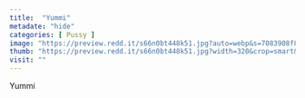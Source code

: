 ```yaml
---
title:  "Yummi"
metadate: "hide"
categories: [ Pussy ]
image: "https://preview.redd.it/s66n0bt448k51.jpg?auto=webp&s=7083908f83a9f1305c61c73742978ff209789057"
thumb: "https://preview.redd.it/s66n0bt448k51.jpg?width=320&crop=smart&auto=webp&s=bc3eed1aa975c0ab6fa37b3b634c79f3d3adf101"
visit: ""
---
```

Yummi
